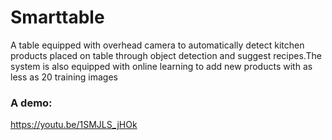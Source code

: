 # Smarttable
A table equipped with overhead camera to automatically detect kitchen products placed on table through object detection and suggest recipes.The system is also equipped with online learning to add new products with as less as 20 training images


### A demo:
https://youtu.be/1SMJLS_jHOk
